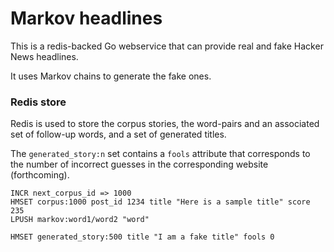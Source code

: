 # Markov headlines

This is a redis-backed Go webservice that can provide real and fake Hacker News headlines. 

It uses Markov chains to generate the fake ones.

### Redis store

Redis is used to store the corpus stories, the word-pairs and an associated set of follow-up words, and a set of generated titles.

The `generated_story:n` set contains a `fools` attribute that corresponds to the number of incorrect guesses in the corresponding website (forthcoming).

``` Redis
INCR next_corpus_id => 1000
HMSET corpus:1000 post_id 1234 title "Here is a sample title" score 235
LPUSH markov:word1/word2 "word"

HMSET generated_story:500 title "I am a fake title" fools 0
```
